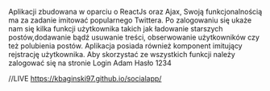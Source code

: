 Aplikacji zbudowana w oparciu o ReactJs oraz Ajax, Swoją funkcjonalnością ma za zadanie imitować
                        popularnego Twittera. Po zalogowaniu się ukaże nam się kilka funkcji użytkownika takich jak
                        ładowanie starszych postów,dodawanie bądź usuwanie treści, obserwowanie użytkowników czy też
                        polubienia postów. Aplikacja posiada również komponent imitujący rejstrację użytkownika.
                        Aby skorzystać ze wszystkich funkcji należy zalogować się na stronie
                        Login Adam Hasło 1234

//LIVE 
https://kbaginski97.github.io/socialapp/
